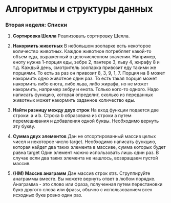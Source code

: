 # Алгоритмы и структуры данных
### Вторая  неделя: <b>Списки</b>


1. <b>Сортировка Шелла</b>
    Реализовать сортировку Шелла.

2. <b>Накормить животных</b>
    В небольшом зоопарке есть некоторое количество животных.
    Каждое животное потребляет какой-то объем еды, выраженный в целочисленном значении. Например, еноту нужна 1-порция еды, зебре 2, пантере 3, льву 4, жирафу 8 и т.д.
    Каждый день, смотритель зоопарка привозит еду такими же порциями. То есть за раз он привозит 8, 3, 9, 1, 7. Порция на 8 может накормить одно животное один раз. То есть такая порция может накормить либо енота, либо льва, либо жирафа, но не может накормить, например зебру и енота. Только кого-то одного.
    Надо написать функцию, которая определит, сколько из переданных животных может накормить заданное количество еды.

3. <b>Найти разницу между двух строк</b>
    На вход функции подается две строки: a и b. Строка b образована из строки a путем перемешивания и добавления одной буквы. Необходимо вернуть эту букву.

4. <b>Сумма двух элементов</b>
    Дан не отсортированный массив целых чисел и некоторое число target. Необходимо написать функцию, которая найдет два таких элемента в массиве, сумма которых будет равна target Один элемент можно использовать лишь один раз. В случае если два таких элемента не нашлось, возвращаем пустой массив.

5. <b>(HM) Массив анаграмм</b>
    Дан массив строк strs. Сгруппируйте анаграммы вместе. Вы можете вернуть ответ в любом порядке.
    Анаграмма - это слово или фраза, полученная путем перестановки букв другого слова или фразы, обычно с использованием всех исходных букв ровно один раз.